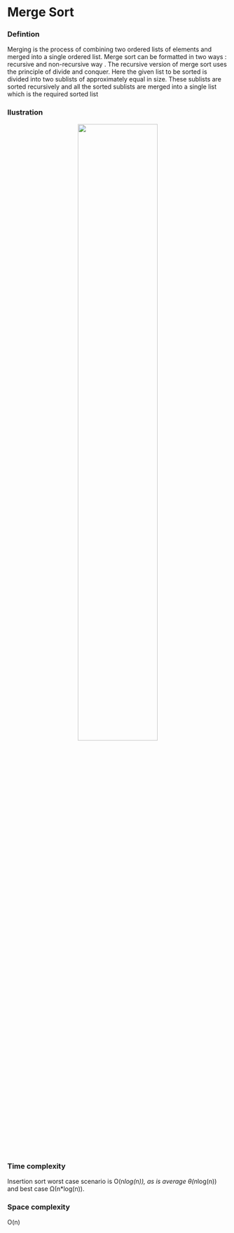 # Merge Sort


### Defintion

Merging is the process of combining two ordered lists of elements and merged into a single ordered list. 
Merge sort can be formatted in two ways : recursive and non-recursive way .
The recursive version of merge sort uses the principle of divide and conquer. 
Here the given list to be sorted is divided into two sublists of approximately equal in size. These sublists are sorted
recursively and all the sorted sublists are merged into a single list which is the required sorted list


### Ilustration 

<p align="center">
  <img width="60%" src="https://user-images.githubusercontent.com/45321513/212156133-bb38fcaf-1597-40a8-981c-f5dcd47f978d.png" />
</p>

### Time complexity

Insertion sort worst case scenario is O(n*log(n)), as is average θ(n*log(n)) and best case Ω(n*log(n)).

### Space complexity

O(n)

